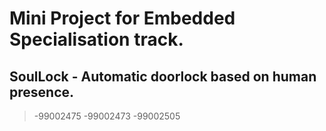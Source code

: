 # Mini Project for Embedded Specialisation track.
## SoulLock - Automatic doorlock based on human presence.
> -99002475
> -99002473
> -99002505

